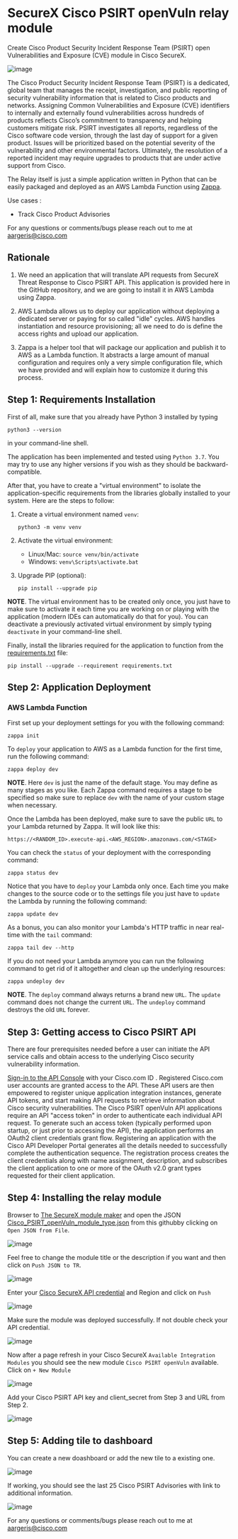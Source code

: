 # SecureX Cisco PSIRT openVuln relay module

Create Cisco Product Security Incident Response Team (PSIRT) open Vulnerabilities and Exposure (CVE) module in Cisco SecureX.

![image](img/dashboard.png)

The Cisco Product Security Incident Response Team (PSIRT) is a dedicated, global team that manages the receipt, investigation, and public reporting of security vulnerability information that is related to Cisco products and networks. Assigning Common Vulnerabilities and Exposure (CVE) identifiers to internally and externally found vulnerabilities across hundreds of products reflects Cisco’s commitment to transparency and helping customers mitigate risk. PSIRT investigates all reports, regardless of the Cisco software code version, through the last day of support for a given product. Issues will be prioritized based on the potential severity of the vulnerability and other environmental factors. Ultimately, the resolution of a reported incident may require upgrades to products that are under active support from Cisco.

The Relay itself is just a simple application written in Python that can be
easily packaged and deployed as an AWS Lambda Function using
[Zappa](https://github.com/Miserlou/Zappa).

Use cases :
  - Track Cisco Product Advisories

For any questions or comments/bugs please reach out to me at aargeris@cisco.com

## Rationale

1. We need an application that will translate API requests from SecureX Threat Response
to Cisco PSIRT API. This application is provided here in the GitHub repository, and we are going to install it in AWS Lambda
using Zappa.

2. AWS Lambda allows us to deploy our application without deploying a dedicated
server or paying for so called "idle" cycles. AWS handles instantiation and
resource provisioning; all we need to do is define the access rights and upload
our application.

3. Zappa is a helper tool that will package our application and publish it to
AWS as a Lambda function. It abstracts a large amount of manual configuration
and requires only a very simple configuration file, which we have provided and
will explain how to customize it during this process.

## Step 1: Requirements Installation

First of all, make sure that you already have Python 3 installed by typing
```
python3 --version
```
in your command-line shell.

The application has been implemented and tested using `Python 3.7`. You may try
to use any higher versions if you wish as they should be backward-compatible.

After that, you have to create a "virtual environment" to isolate the
application-specific requirements from the libraries globally installed to your
system. Here are the steps to follow:

1. Create a virtual environment named `venv`:

   `python3 -m venv venv`

2. Activate the virtual environment:
   - Linux/Mac: `source venv/bin/activate`
   - Windows: `venv\Scripts\activate.bat`

3. Upgrade PIP (optional):

   `pip install --upgrade pip`

**NOTE**. The virtual environment has to be created only once, you just have
to make sure to activate it each time you are working on or playing with the
application (modern IDEs can automatically do that for you). You can deactivate
a previously activated virtual environment by simply typing `deactivate` in
your command-line shell.

Finally, install the libraries required for the application to function from
the [requirements.txt](relay_module/requirements.txt) file:

```
pip install --upgrade --requirement requirements.txt
```

## Step 2: Application Deployment

### AWS Lambda Function

First set up your deployment settings for you with the following command:
```
zappa init
```

To `deploy` your application to AWS as a Lambda function for the first time,
run the following command:
```
zappa deploy dev
```

**NOTE**. Here `dev` is just the name of the default stage. You may define as
many stages as you like. Each Zappa command requires a stage to be specified so
make sure to replace `dev` with the name of your custom stage when necessary.

Once the Lambda has been deployed, make sure to save the public `URL` to your
Lambda returned by Zappa. It will look like this:
```
https://<RANDOM_ID>.execute-api.<AWS_REGION>.amazonaws.com/<STAGE>
```

You can check the `status` of your deployment with the corresponding command:
```
zappa status dev
```

Notice that you have to `deploy` your Lambda only once. Each time you make
changes to the source code or to the settings file you just have to `update`
the Lambda by running the following command:
```
zappa update dev
```

As a bonus, you can also monitor your Lambda's HTTP traffic in near real-time
with the `tail` command:
```
zappa tail dev --http
```

If you do not need your Lambda anymore you can run the following command to
get rid of it altogether and clean up the underlying resources:
```
zappa undeploy dev
```

**NOTE**. The `deploy` command always returns a brand new `URL`. The `update`
command does not change the current `URL`. The `undeploy` command destroys the
old `URL` forever.

## Step 3: Getting access to Cisco PSIRT API

There are four prerequisites needed before a user can initiate the API service calls and obtain access to the underlying Cisco security vulnerability information.

[Sign-in to the API Console](https://apiconsole.cisco.com/) with your Cisco.com ID . Registered Cisco.com user accounts are granted access to the API. These API users are then empowered to register unique application integration instances, generate API tokens, and start making API requests to retrieve information about Cisco security vulnerabilities.
The Cisco PSIRT openVuln API applications require an API "access token" in order to authenticate each individual API request. To generate such an access token (typically performed upon startup, or just prior to accessing the API), the application performs an OAuth2 client credentials grant flow. Registering an application with the Cisco API Developer Portal generates all the details needed to successfully complete the authentication sequence. The registration process creates the client credentials along with name assignment, description, and subscribes the client application to one or more of the OAuth v2.0 grant types requested for their client application.

## Step 4: Installing the relay module

Browser to [The SecureX module maker](https://ciscosecurity.github.io/tr-05-module-maker/) and open the JSON [Cisco_PSIRT_openVuln_module_type.json](relay_module/Cisco_PSIRT_openVuln_module_type.json) from this githubby clicking on `Open JSON from File`.

![image](img/upload_json.png)

Feel free to change the module title or the description if you want and then click on `Push JSON to TR`.

![image](img/module_maker.png)

Enter your [Cisco SecureX API credential](https://securex.us.security.cisco.com/help/securex/topic/integration) and Region and click on `Push`

![image](img/module_push.png)

Make sure the module was deployed successfully. If not double check your API credential.

![image](img/upload_module_success.png)

Now after a page refresh in your Cisco SecureX `Available Integration Modules` you should see the new module `Cisco PSIRT openVuln` available. Click on `+ New Module`

![image](img/securex_module.png)

Add your Cisco PSIRT API key and client_secret from Step 3 and URL from Step 2.

![image](img/securex_module_config.png)

## Step 5: Adding tile to dashboard

You can create a new doashboard or add the new tile to a existing one.

![image](img/dashboard_config.png)

If working, you should see the last 25 Cisco PSIRT Advisories with link to additional information.

![image](img/dashboard2.png)

For any questions or comments/bugs please reach out to me at aargeris@cisco.com